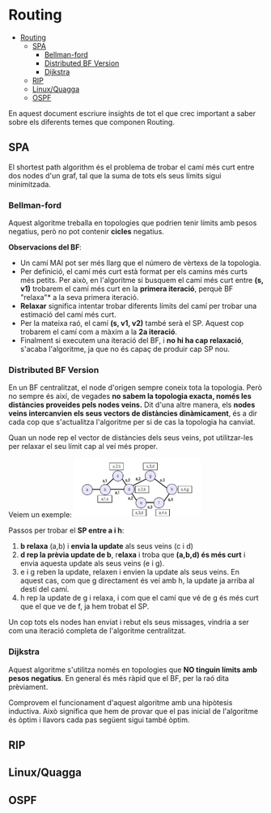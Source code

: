 # Routing
- [Routing](#routing)
  - [SPA](#spa)
    - [Bellman-ford](#bellman-ford)
    - [Distributed BF Version](#distributed-bf-version)
    - [Dijkstra](#dijkstra)
  - [RIP](#rip)
  - [Linux/Quagga](#linuxquagga)
  - [OSPF](#ospf)

En aquest document escriure insights de tot el que crec important a saber sobre els diferents temes que componen Routing.

## SPA
El shortest path algorithm és el problema de trobar el camí més curt entre dos nodes d'un graf, tal que la suma de tots els seus límits sigui minimitzada.

### Bellman-ford
Aquest algoritme treballa en topologies que podrien tenir límits amb pesos negatius, però no pot contenir **cicles** negatius.

**Observacions del BF**:
- Un camí MAI pot ser més llarg que el número de vèrtexs de la topologia.
- Per definició, el camí més curt està format per els camins més curts més petits. Per això, en l'algoritme si busquem el camí més curt entre **(s, v1)** trobarem el camí més curt en la **primera iteració**, perquè BF "relaxa"* a la seva primera iteració.
- **Relaxar** significa intentar trobar diferents límits del camí per trobar una estimació del camí més curt.
- Per la mateixa raó, el camí **(s, v1, v2)** també serà el SP. Aquest cop trobarem el camí com a màxim a la **2a iteració**.
- Finalment si executem una iteració del BF, i **no hi ha cap relaxació**, s'acaba l'algoritme, ja que no és capaç de produir cap SP nou.

### Distributed BF Version

En un BF centralitzat, el node d'origen sempre coneix tota la topologia. Però no sempre és així, de vegades **no sabem la topologia exacta, només les distàncies proveides pels nodes veins.** Dit d'una altre manera, els **nodes veins intercanvien els seus vectors de distàncies dinàmicament**, és a dir cada cop que s'actualitza l'algoritme per si de cas la topologia ha canviat.

Quan un node rep el vector de distàncies dels seus veins, pot utilitzar-les per relaxar el seu límit cap al veí més proper.

Veiem un exemple:
<img src="https://github.com/akaKush/Internet-Basics/blob/main/Routing/Pictures/dBF.png" height=50% width=50%/>

Passos per trobar el **SP entre a i h**:

1. **b relaxa** (a,b) i **envia la update** als seus veins (c i d)
2. **d rep la prèvia update de b**, r**elaxa** i troba que **(a,b,d) és més curt** i envia aquesta update als seus veins (e i g).
3. e i g reben la update, relaxen i envien la update als seus veins. En aquest cas, com que g directament és veí amb h, la update ja arriba al destí del camí.
4. h rep la update de g i relaxa, i com que el camí que vé de g és més curt que el que ve de f, ja hem trobat el SP.

Un cop tots els nodes han enviat i rebut els seus missages, vindria a ser com una iteració completa de l'algoritme centralitzat.

### Dijkstra

Aquest algoritme s'utilitza només en topologies que **NO tinguin límits amb pesos negatius**. En general és més ràpid que el BF, per la raó dita prèviament.

Comprovem el funcionament d'aquest algoritme amb una hipòtesis inductiva. Això significa que hem de provar que el pas inicial de l'algoritme és òptim i llavors cada pas següent sigui també òptim.

## RIP



## Linux/Quagga

## OSPF